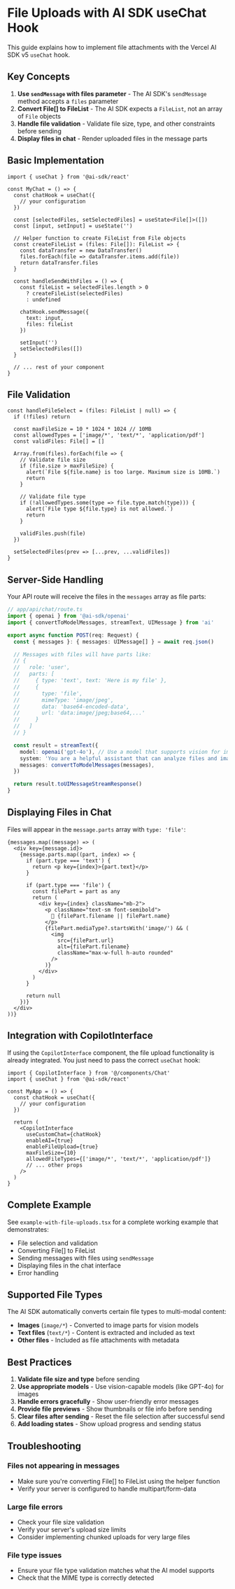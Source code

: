 # File Uploads with AI SDK useChat Hook

This guide explains how to implement file attachments with the Vercel AI SDK v5 `useChat` hook.

## Key Concepts

1. **Use `sendMessage` with files parameter** - The AI SDK's `sendMessage` method accepts a `files` parameter
2. **Convert File[] to FileList** - The AI SDK expects a `FileList`, not an array of `File` objects
3. **Handle file validation** - Validate file size, type, and other constraints before sending
4. **Display files in chat** - Render uploaded files in the message parts

## Basic Implementation

```tsx
import { useChat } from '@ai-sdk/react'

const MyChat = () => {
  const chatHook = useChat({
    // your configuration
  })
  
  const [selectedFiles, setSelectedFiles] = useState<File[]>([])
  const [input, setInput] = useState('')
  
  // Helper function to create FileList from File objects
  const createFileList = (files: File[]): FileList => {
    const dataTransfer = new DataTransfer()
    files.forEach(file => dataTransfer.items.add(file))
    return dataTransfer.files
  }
  
  const handleSendWithFiles = () => {
    const fileList = selectedFiles.length > 0 
      ? createFileList(selectedFiles) 
      : undefined
    
    chatHook.sendMessage({ 
      text: input, 
      files: fileList 
    })
    
    setInput('')
    setSelectedFiles([])
  }
  
  // ... rest of your component
}
```

## File Validation

```tsx
const handleFileSelect = (files: FileList | null) => {
  if (!files) return

  const maxFileSize = 10 * 1024 * 1024 // 10MB
  const allowedTypes = ['image/*', 'text/*', 'application/pdf']
  const validFiles: File[] = []
  
  Array.from(files).forEach(file => {
    // Validate file size
    if (file.size > maxFileSize) {
      alert(`File ${file.name} is too large. Maximum size is 10MB.`)
      return
    }

    // Validate file type
    if (!allowedTypes.some(type => file.type.match(type))) {
      alert(`File type ${file.type} is not allowed.`)
      return
    }

    validFiles.push(file)
  })

  setSelectedFiles(prev => [...prev, ...validFiles])
}
```

## Server-Side Handling

Your API route will receive the files in the `messages` array as file parts:

```typescript
// app/api/chat/route.ts
import { openai } from '@ai-sdk/openai'
import { convertToModelMessages, streamText, UIMessage } from 'ai'

export async function POST(req: Request) {
  const { messages }: { messages: UIMessage[] } = await req.json()

  // Messages with files will have parts like:
  // {
  //   role: 'user',
  //   parts: [
  //     { type: 'text', text: 'Here is my file' },
  //     { 
  //       type: 'file', 
  //       mimeType: 'image/jpeg',
  //       data: 'base64-encoded-data',
  //       url: 'data:image/jpeg;base64,...'
  //     }
  //   ]
  // }

  const result = streamText({
    model: openai('gpt-4o'), // Use a model that supports vision for images
    system: 'You are a helpful assistant that can analyze files and images.',
    messages: convertToModelMessages(messages),
  })

  return result.toUIMessageStreamResponse()
}
```

## Displaying Files in Chat

Files will appear in the `message.parts` array with `type: 'file'`:

```tsx
{messages.map((message) => (
  <div key={message.id}>
    {message.parts.map((part, index) => {
      if (part.type === 'text') {
        return <p key={index}>{part.text}</p>
      }
      
      if (part.type === 'file') {
        const filePart = part as any
        return (
          <div key={index} className="mb-2">
            <p className="text-sm font-semibold">
              📎 {filePart.filename || filePart.name}
            </p>
            {filePart.mediaType?.startsWith('image/') && (
              <img 
                src={filePart.url} 
                alt={filePart.filename} 
                className="max-w-full h-auto rounded" 
              />
            )}
          </div>
        )
      }
      
      return null
    })}
  </div>
))}
```

## Integration with CopilotInterface

If using the `CopilotInterface` component, the file upload functionality is already integrated. You just need to pass the correct `useChat` hook:

```tsx
import { CopilotInterface } from '@/components/Chat'
import { useChat } from '@ai-sdk/react'

const MyApp = () => {
  const chatHook = useChat({
    // your configuration
  })

  return (
    <CopilotInterface
      useCustomChat={chatHook}
      enableAI={true}
      enableFileUpload={true}
      maxFileSize={10}
      allowedFileTypes={['image/*', 'text/*', 'application/pdf']}
      // ... other props
    />
  )
}
```

## Complete Example

See `example-with-file-uploads.tsx` for a complete working example that demonstrates:

- File selection and validation
- Converting File[] to FileList
- Sending messages with files using `sendMessage`
- Displaying files in the chat interface
- Error handling

## Supported File Types

The AI SDK automatically converts certain file types to multi-modal content:

- **Images** (`image/*`) - Converted to image parts for vision models
- **Text files** (`text/*`) - Content is extracted and included as text
- **Other files** - Included as file attachments with metadata

## Best Practices

1. **Validate file size and type** before sending
2. **Use appropriate models** - Use vision-capable models (like GPT-4o) for images
3. **Handle errors gracefully** - Show user-friendly error messages
4. **Provide file previews** - Show thumbnails or file info before sending
5. **Clear files after sending** - Reset the file selection after successful send
6. **Add loading states** - Show upload progress and sending status

## Troubleshooting

### Files not appearing in messages
- Make sure you're converting File[] to FileList using the helper function
- Verify your server is configured to handle multipart/form-data

### Large file errors
- Check your file size validation
- Verify your server's upload size limits
- Consider implementing chunked uploads for very large files

### File type issues
- Ensure your file type validation matches what the AI model supports
- Check that the MIME type is correctly detected
